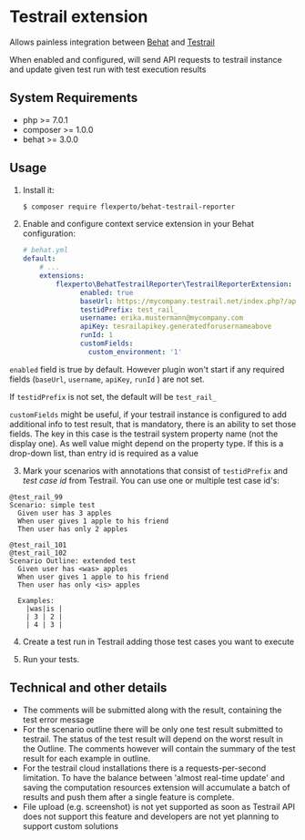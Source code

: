 # Testrail extension

Allows painless integration between [Behat](https://behat.org/) and [Testrail](http://www.gurock.com/testrail/)

When enabled and configured, will send API requests to testrail instance and update given test run with test execution results

## System Requirements

- php >= 7.0.1
- composer >= 1.0.0
- behat >= 3.0.0

## Usage

1. Install it:
    ```bash
    $ composer require flexperto/behat-testrail-reporter
    ```

2. Enable and configure context service extension in your Behat configuration:
    
    ```yaml
    # behat.yml
    default:
        # ...
        extensions:
            flexperto\BehatTestrailReporter\TestrailReporterExtension:
                  enabled: true
                  baseUrl: https://mycompany.testrail.net/index.php?/api/v2
                  testidPrefix: test_rail_
                  username: erika.mustermann@mycompany.com
                  apiKey: tesrailapikey.generatedforusernameabove
                  runId: 1
                  customFields:
                    custom_environment: '1'   
    ```
    
`enabled` field is true by default. However plugin won't start if any required fields (`baseUrl`, `username`, `apiKey`, `runId` ) are not set.

If `testidPrefix` is not set, the default will be `test_rail_`

`customFields` might be useful, if your testrail instance is configured to add additional info to test result, that is mandatory, there is an ability to set those fields.
The key in this case is the testrail system property name (not the display one). As well value might depend on the property type. 
If this is a drop-down list, than entry id is required as a value

3. Mark your scenarios with annotations that consist of `testidPrefix` and _test case id_ from Testrail. You can use one or multiple test case id's:

```
@test_rail_99
Scenario: simple test
  Given user has 3 apples
  When user gives 1 apple to his friend
  Then user has only 2 apples
  
@test_rail_101
@test_rail_102
Scenario Outline: extended test
  Given user has <was> apples
  When user gives 1 apple to his friend
  Then user has only <is> apples
  
  Examples:
    |was|is |
    | 3 | 2 |
    | 4 | 3 |
```

4. Create a test run in Testrail adding those test cases you want to execute

5. Run your tests.



## Technical and other details
- The comments will be submitted along with the result, containing the test error message
- For the scenario outline there will be only one test result submitted to testrail. The status of the test result will depend on the worst result in the Outline. The comments however will contain the summary of the test result for each example in outline.
- For the testrail cloud installations there is a requests-per-second limitation. To have the balance between 'almost real-time update' and saving the computation resources extension will accumulate a batch of results and push them after a single feature is complete.
- File upload (e.g. screenshot) is not yet supported as soon as Testrail API does not support this feature and developers are not yet planning to support custom solutions
